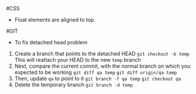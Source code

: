 #CSS

 - Float elements are aligned to top.


#GIT

 - To fix detached head problem
 1. Create a branch that points to the detached HEAD
 `git checkout -b temp`
 This will reattach your HEAD to the new `temp` branch
 2. Next, compare the current commit, with the normal branch on which you expected to be working
 `git diff qa temp`
 `git diff origin/qa temp`
 3. Then, update `qa` to point to it
 `git branch -f qa temp`
 `git checkout qa`
 4. Delete the temporary branch
 `git branch -d temp`
